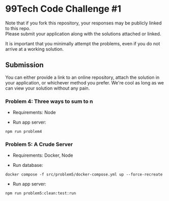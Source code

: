 # 99Tech Code Challenge #1 #

Note that if you fork this repository, your responses may be publicly linked to this repo.  
Please submit your application along with the solutions attached or linked.   

It is important that you minimally attempt the problems, even if you do not arrive at a working solution.

## Submission ##
You can either provide a link to an online repository, attach the solution in your application, or whichever method you prefer.
We're cool as long as we can view your solution without any pain.


### Problem 4: Three ways to sum to n
- Requirements: Node

- Run app server:
```
npm run problem4
```

### Problem 5: A Crude Server
- Requirements: Docker, Node

- Run database:
```
docker compose -f src/problem5/docker-compose.yml up --force-recreate
```
- Run app server:
```
npm run problem5:clean:test:run
```